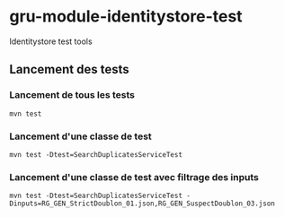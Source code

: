 # gru-module-identitystore-test
Identitystore test tools

## Lancement des tests

### Lancement de tous les tests
```shell
mvn test
```

### Lancement d'une classe de test
```shell
mvn test -Dtest=SearchDuplicatesServiceTest
```

### Lancement d'une classe de test avec filtrage des inputs 
```shell
mvn test -Dtest=SearchDuplicatesServiceTest -Dinputs=RG_GEN_StrictDoublon_01.json,RG_GEN_SuspectDoublon_03.json
```

